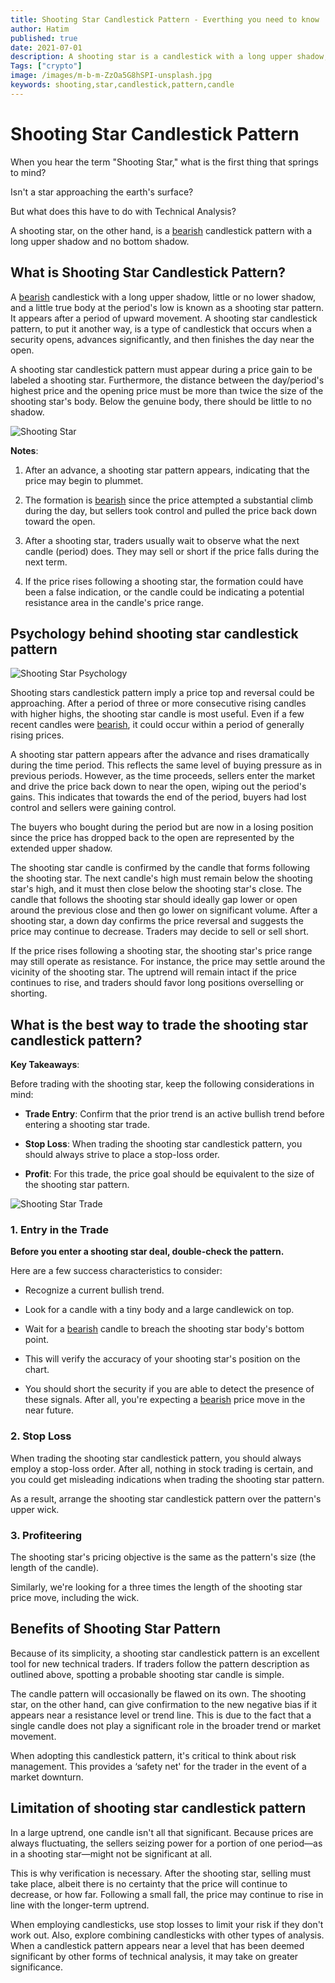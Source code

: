 ```yaml
---
title: Shooting Star Candlestick Pattern - Everthing you need to know
author: Hatim
published: true
date: 2021-07-01
description: A shooting star is a candlestick with a long upper shadow, little or no lower shadow, and a little true body. It appears after a period of upward movement. The distance between the high price and the opening price must be more than twice the size of the shooting star's body.
Tags: ["crypto"]
image: /images/m-b-m-ZzOa5G8hSPI-unsplash.jpg
keywords: shooting,star,candlestick,pattern,candle
---
```


# Shooting Star Candlestick Pattern

When you hear the term "Shooting Star," what is the first thing that springs to mind?

Isn't a star approaching the earth's surface?

But what does this have to do with Technical Analysis?

A shooting star, on the other hand, is a [bearish](https://en.wikipedia.org/wiki/Candlestick_pattern) candlestick pattern with a long upper shadow and no bottom shadow.

## What is Shooting Star Candlestick Pattern?

A [bearish](https://en.wikipedia.org/wiki/Candlestick_pattern) candlestick with a long upper shadow, little or no lower shadow, and a little true body at the period's low is known as a shooting star pattern. It appears after a period of upward movement.
A shooting star candlestick pattern, to put it another way, is a type of candlestick that occurs when a security opens, advances significantly, and then finishes the day near the open.

A shooting star candlestick pattern must appear during a price gain to be labeled a shooting star.
Furthermore, the distance between the day/period's highest price and the opening price must be more than twice the size of the shooting star's body.
Below the genuine body, there should be little to no shadow.

![Shooting  Star ](./shooting-star.webp "Image Source learnpriceaction")

**Notes**:

1. After an advance, a shooting star pattern appears, indicating that the price may begin to plummet.

2. The formation is [bearish](https://en.wikipedia.org/wiki/Candlestick_pattern) since the price attempted a substantial climb during the day, but sellers took control and pulled the price back down toward the open.

3. After a shooting star, traders usually wait to observe what the next candle (period) does.
   They may sell or short if the price falls during the next term.

4. If the price rises following a shooting star, the formation could have been a false indication, or the candle could be indicating a potential resistance area in the candle's price range.

## Psychology behind shooting star candlestick pattern

![Shooting Star Psychology](./shooting-star-psychology.webp "Image Source forextraininggroup")

Shooting stars candlestick pattern imply a price top and reversal could be approaching.
After a period of three or more consecutive rising candles with higher highs, the shooting star candle is most useful.
Even if a few recent candles were [bearish](https://en.wikipedia.org/wiki/Candlestick_pattern), it could occur within a period of generally rising prices.

A shooting star pattern appears after the advance and rises dramatically during the time period.
This reflects the same level of buying pressure as in previous periods.
However, as the time proceeds, sellers enter the market and drive the price back down to near the open, wiping out the period's gains.
This indicates that towards the end of the period, buyers had lost control and sellers were gaining control.

The buyers who bought during the period but are now in a losing position since the price has dropped back to the open are represented by the extended upper shadow.

The shooting star candle is confirmed by the candle that forms following the shooting star.
The next candle's high must remain below the shooting star's high, and it must then close below the shooting star's close.
The candle that follows the shooting star should ideally gap lower or open around the previous close and then go lower on significant volume.
After a shooting star, a down day confirms the price reversal and suggests the price may continue to decrease.
Traders may decide to sell or sell short.

If the price rises following a shooting star, the shooting star's price range may still operate as resistance.
For instance, the price may settle around the vicinity of the shooting star.
The uptrend will remain intact if the price continues to rise, and traders should favor long positions overselling or shorting.

## What is the best way to trade the shooting star candlestick pattern?

**Key Takeaways**:

Before trading with the shooting star, keep the following considerations in mind:

- **Trade Entry**: Confirm that the prior trend is an active bullish trend before entering a shooting star trade.

- **Stop Loss**: When trading the shooting star candlestick pattern, you should always strive to place a stop-loss order.

- **Profit**: For this trade, the price goal should be equivalent to the size of the shooting star pattern.

![Shooting Star Trade](./shooting-star-trade.webp)

### 1. Entry in the Trade

**Before you enter a shooting star deal, double-check the pattern.**

Here are a few success characteristics to consider:

- Recognize a current bullish trend.

- Look for a candle with a tiny body and a large candlewick on top.

- Wait for a [bearish](https://en.wikipedia.org/wiki/Candlestick_pattern) candle to breach the shooting star body's bottom point.

- This will verify the accuracy of your shooting star's position on the chart.

- You should short the security if you are able to detect the presence of these signals.
  After all, you're expecting a [bearish](https://en.wikipedia.org/wiki/Candlestick_pattern) price move in the near future.

### 2. Stop Loss

When trading the shooting star candlestick pattern, you should always employ a stop-loss order.
After all, nothing in stock trading is certain, and you could get misleading indications when trading the shooting star pattern.

As a result, arrange the shooting star candlestick pattern over the pattern's upper wick.

### 3. Profiteering

The shooting star's pricing objective is the same as the pattern's size (the length of the candle).

Similarly, we're looking for a three times the length of the shooting star price move, including the wick.

## Benefits of Shooting Star Pattern

Because of its simplicity, a shooting star candlestick pattern is an excellent tool for new technical traders.
If traders follow the pattern description as outlined above, spotting a probable shooting star candle is simple.

The candle pattern will occasionally be flawed on its own.
The shooting star, on the other hand, can give confirmation to the new negative bias if it appears near a resistance level or trend line.
This is due to the fact that a single candle does not play a significant role in the broader trend or market movement.

When adopting this candlestick pattern, it's critical to think about risk management.
This provides a ‘safety net' for the trader in the event of a market downturn.

## Limitation of shooting star candlestick pattern

In a large uptrend, one candle isn't all that significant.
Because prices are always fluctuating, the sellers seizing power for a portion of one period—as in a shooting star—might not be significant at all.

This is why verification is necessary.
After the shooting star, selling must take place, albeit there is no certainty that the price will continue to decrease, or how far.
Following a small fall, the price may continue to rise in line with the longer-term uptrend.

When employing candlesticks, use stop losses to limit your risk if they don't work out.
Also, explore combining candlesticks with other types of analysis.
When a candlestick pattern appears near a level that has been deemed significant by other forms of technical analysis, it may take on greater significance.

